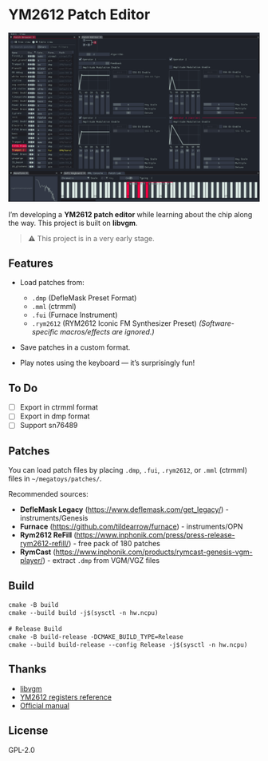 # YM2612 Patch Editor

![Screenshot](https://raw.githubusercontent.com/ulalume/megatoy/main/docs/screenshot.png)

I’m developing a **YM2612 patch editor** while learning about the chip along the way.
This project is built on **libvgm**.
> ⚠️ This project is in a very early stage.

## Features

- Load patches from:
  - `.dmp` (DefleMask Preset Format)
  - `.mml` (ctrmml)
  - `.fui` (Furnace Instrument)
  - `.rym2612` (RYM2612 Iconic FM Synthesizer Preset)
  *(Software-specific macros/effects are ignored.)*

- Save patches in a custom format.
- Play notes using the keyboard — it’s surprisingly fun!

## To Do

- [ ] Export in ctrmml format
- [ ] Export in dmp format
- [ ] Support sn76489

## Patches

You can load patch files by placing `.dmp`, `.fui`, `.rym2612`, or `.mml` (ctrmml) files in `~/megatoys/patches/`.

Recommended sources:

- **DefleMask Legacy** (https://www.deflemask.com/get_legacy/) - instruments/Genesis
- **Furnace** (https://github.com/tildearrow/furnace) - instruments/OPN
- **Rym2612 ReFill** (https://www.inphonik.com/press/press-release-rym2612-refill/) - free pack of 180 patches
- **RymCast** (https://www.inphonik.com/products/rymcast-genesis-vgm-player/) - extract `.dmp` from VGM/VGZ files

## Build

```
cmake -B build
cmake --build build -j$(sysctl -n hw.ncpu)

# Release Build
cmake -B build-release -DCMAKE_BUILD_TYPE=Release
cmake --build build-release --config Release -j$(sysctl -n hw.ncpu)
```

## Thanks

- [libvgm](https://github.com/ValleyBell/libvgm/)
- [YM2612 registers reference](https://plutiedev.com/ym2612-registers)
- [Official manual](https://segaretro.org/images/e/ef/YM2612_manual.pdf)

## License

GPL-2.0

